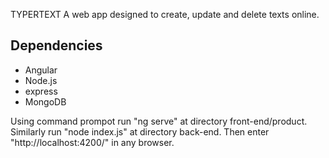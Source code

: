 TYPERTEXT
A web app designed to create, update and delete texts online.


## Dependencies
- Angular
- Node.js
- express
- MongoDB



Using command prompot run "ng serve" at directory front-end/product. 
Similarly run "node index.js" at directory back-end.
Then enter "http://localhost:4200/" in any browser.
